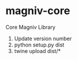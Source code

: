 # magniv-core
Core Magniv Library

1. Update version number
2. python setup.py dist
3. twine upload dist/* 

